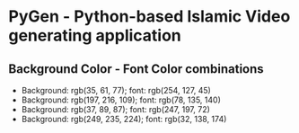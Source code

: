 # PyGen - Python-based Islamic Video generating application

## Background Color - Font Color combinations
- Background: rgb(35, 61, 77); font: rgb(254, 127, 45)
- Background: rgb(197, 216, 109); font: rgb(78, 135, 140)
- Background: rgb(37, 89, 87); font: rgb(247, 197, 72)
- Background: rgb(249, 235, 224); font: rgb(32, 138, 174)